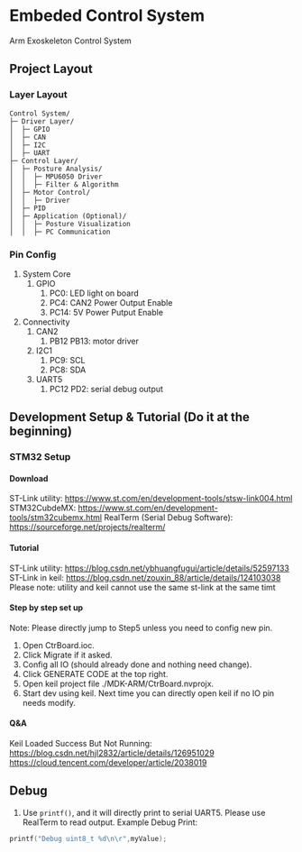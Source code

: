 # Embeded Control System
Arm Exoskeleton Control System

## Project Layout
### Layer Layout
```
Control System/
├─ Driver Layer/
│  ├─ GPIO
│  ├─ CAN
│  ├─ I2C
│  ├─ UART
├─ Control Layer/
│  ├─ Posture Analysis/
│  │  ├─ MPU6050 Driver
│  │  ├─ Filter & Algorithm 
│  ├─ Motor Control/
│  │  ├─ Driver
│  ├─ PID
│  ├─ Application (Optional)/
│  │  ├─ Posture Visualization
│  │  ├─ PC Communication
```


### Pin Config
1. System Core
   1. GPIO
      1. PC0: LED light on board
      2. PC4: CAN2 Power Output Enable
      3. PC14: 5V Power Putput Enable
2. Connectivity
   1. CAN2
      1. PB12 PB13: motor driver
   2. I2C1
      1. PC9: SCL
      2. PC8: SDA
   3. UART5
      1. PC12 PD2: serial debug output

## Development Setup & Tutorial (Do it at the beginning)
### STM32 Setup
#### Download
ST-Link utility: https://www.st.com/en/development-tools/stsw-link004.html
STM32CubdeMX: https://www.st.com/en/development-tools/stm32cubemx.html
RealTerm (Serial Debug Software): https://sourceforge.net/projects/realterm/

#### Tutorial
ST-Link utility: https://blog.csdn.net/ybhuangfugui/article/details/52597133
ST-Link in keil: https://blog.csdn.net/zouxin_88/article/details/124103038
Please note: utility and keil cannot use the same st-link at the same timt

#### Step by step set up
Note: Please directly jump to Step5 unless you need to config new pin.
1. Open CtrBoard.ioc.  
2. Click Migrate if it asked. 
3. Config all IO (should already done and nothing need change). 
4. Click GENERATE CODE at the top right.
5. Open keil project file ./MDK-ARM/CtrBoard.nvprojx. 
6. Start dev using keil. Next time you can directly open keil if no IO pin needs modify.

#### Q&A
Keil Loaded Success But Not Running: https://blog.csdn.net/hjl2832/article/details/126951029
https://cloud.tencent.com/developer/article/2038019

## Debug
1. Use ```printf()```, and it will directly print to serial UART5. Please use RealTerm to read output.
Example Debug Print:
```c
printf("Debug uint8_t %d\n\r",myValue);
```
